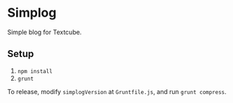 # Simplog

Simple blog for Textcube.

## Setup

1. `npm install`
2. `grunt`

To release, modify `simplogVersion` at `Gruntfile.js`, and run `grunt compress`.
